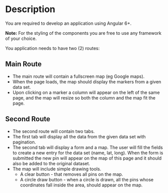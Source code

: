# Description

You are required to develop an application using Angular 6+. 

**Note:** For the styling of the components you are free to use any framework of your choice. 

You application needs to have two (2) routes:

## Main Route
* The main route will contain a fullscreen map (eg Google maps).
* When the page loads, the map should display the markers from a given data set. 
* Upon clicking on a marker a column will appear on the left of the same page, and the map will resize so both the column and the map fit the page.

## Second Route
* The second route will contain two tabs.
* The first tab will display all the data from the given data set with pagination.
* The second tab will display a form and a map. The user will fill the fields to create a new entry for the data set (name, lat, long). When the form is submitted the new pin will appear on the map of this page and it should also be added to the original dataset. 
* The map will include simple drawing tools. 
    * A clear button - that removes all pins on the map.
    * A circle draw button - when a circle is drawn, all the pins whose coordinates fall inside the area, should appear on the map.

